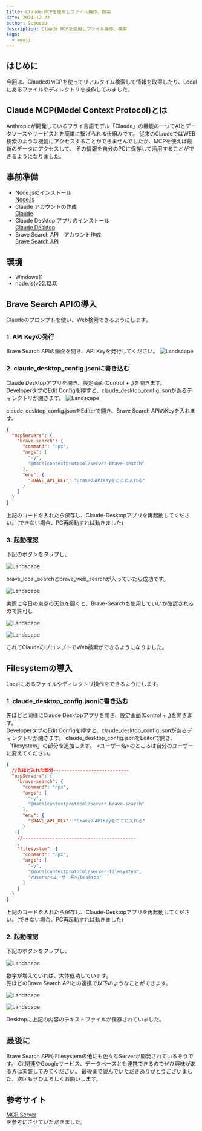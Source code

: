```yaml
---
title: Claude MCPを使用しファイル操作、検索
date: 2024-12-22
author: Suzusou
description: Claude MCPを使用しファイル操作、検索
tags:
  - emoji
---
```


## はじめに
今回は、ClaudeのMCPを使ってリアルタイム検索して情報を取得したり、Localにあるファイルやディレクトリを操作してみました。

## Claude MCP(Model Context Protocol)とは
Anthropicが開発しているフライ言語モデル「Claude」の機能の一つでAIとデータソースやサービスとを簡単に繋げられる仕組みです。
従来のClaudeではWEB検索のような機能にアクセスすることができませんでしたが、MCPを使えば最新のデータにアクセスして、
その情報を自分のPCに保存して活用することができるようになりました。

## 事前準備
- Node.jsのインストール  
[Node.js](https://nodejs.org/en)  
- Claude アカウントの作成  
[Claude](https://claude.ai/)
- Claude Desktop アプリのインストール  
[Claude Desktop](https://claude.ai/download)
- Brave Search API　アカウント作成  
[Brave Search API](https://brave.com/search/api/)

## 環境
- Windows11
- node.js(v22.12.0)

## Brave Search APIの導入
Claudeのプロンプトを使い、Web検索できるようにします。
### 1. API Keyの発行  
Brave Search APIの画面を開き、API Keyを発行してください。
![Landscape](Brave-API.png)

### 2. claude_desktop_config.jsonに書き込む
Claude Desktopアプリを開き、設定画面(Control + ,)を開きます。  
DeveloperタブのEdit Configを押すと、claude_desktop_config.jsonがあるディレクトリが開きます。
![Landscape](Claude-Desktop.png)

claude_desktop_config.jsonをEditorで開き、Brave Search APIのKeyを入れます。
```json
{
  "mcpServers": {
    "brave-search": {
      "command": "npx",
      "args": [
        "-y",
        "@modelcontextprotocol/server-brave-search"
      ],
      "env": {
        "BRAVE_API_KEY": "BraveのAPIKeyをここに入れる"
      }
    }
  }
}
```
上記のコードを入れたら保存し、Claude-Desktopアプリを再起動してください。(できない場合、PC再起動すれば動きました)

### 3. 起動確認
下記のボタンをタップし、  

![Landscape](Claude-Desktop2.png)  

brave_local_searchとbrave_web_searchが入っていたら成功です。  

![Landscape](Claude-Desktop3.png)

実際に今日の東京の天気を聞くと、Brave-Searchを使用していいか確認されるので許可し  

![Landscape](Claude-Desktop4.png)

![Landscape](Claude-Desktop5.png)  

これでClaudeのプロンプトでWeb検索ができるようになりました。

## Filesystemの導入
Localにあるファイルやディレクトリ操作をできるようにします。

### 1. claude_desktop_config.jsonに書き込む
先ほどと同様にClaude Desktopアプリを開き、設定画面(Control + ,)を開きます。  
DeveloperタブのEdit Configを押すと、claude_desktop_config.jsonがあるディレクトリが開きます。
claude_desktop_config.jsonをEditorで開き、「filesystem」の部分を追加します。
<ユーザー名>のところは自分のユーザーに変えてください。
``` json
{
  //先ほど入れた部分----------------------------
  "mcpServers": {
    "brave-search": {
      "command": "npx",
      "args": [
        "-y",
        "@modelcontextprotocol/server-brave-search"
      ],
      "env": {
        "BRAVE_API_KEY": "BraveのAPIKeyをここに入れる"
      }
    }
    //------------------------------------------
    ,
    "filesystem": {
      "command": "npx",
      "args": [
        "-y",
        "@modelcontextprotocol/server-filesystem",
        "/Users/<ユーザー名>/Desktop"
      ]
    }
  }
}
```
上記のコードを入れたら保存し、Claude-Desktopアプリを再起動してください。(できない場合、PC再起動すれば動きました)

### 2. 起動確認
下記のボタンをタップし、  

![Landscape](Claude-Desktop2.png)  

数字が増えていれば、大体成功しています。  
先ほどのBrave Search APIとの連携で以下のようなことができます。  

![Landscape](Claude-Desktop6.png)  

![Landscape](text.png) 

Desktopに上記の内容のテキストファイルが保存されていました。

## 最後に
Brave Search APIやFilesystemの他にも色々なServerが開発されているそうです。
Git関連やGoogleサービス、データベースとも連携できるのでぜひ興味がある方は実装してみてください。
最後まで読んでいただきありがとうございました。次回もぜひよろしくお願いします。


## 参考サイト
[MCP Server](https://github.com/modelcontextprotocol/servers?tab=readme-ov-file)   
 を参考にさせていただきました。 
